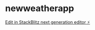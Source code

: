 # newweatherapp

[Edit in StackBlitz next generation editor ⚡️](https://stackblitz.com/~/github.com/Brahmaraja/newweatherapp)